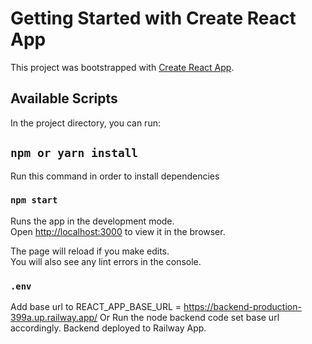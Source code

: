 # Getting Started with Create React App

This project was bootstrapped with [Create React App](https://github.com/facebook/create-react-app).

## Available Scripts

In the project directory, you can run:

## `npm or yarn install`

Run this command in order to install dependencies

### `npm start`

Runs the app in the development mode.\
Open [http://localhost:3000](http://localhost:3000) to view it in the browser.

The page will reload if you make edits.\
You will also see any lint errors in the console.

### `.env`

Add base url to REACT_APP_BASE_URL = https://backend-production-399a.up.railway.app/
Or Run the node backend code set base url accordingly.
Backend deployed to Railway App.

